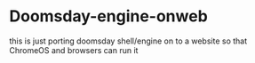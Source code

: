 # Doomsday-engine-onweb
this is just porting doomsday shell/engine on to a website so that ChromeOS and browsers can run it
